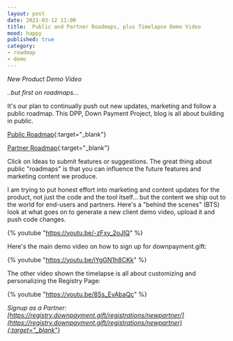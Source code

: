 ```yaml
---
layout: post
date: 2021-03-12 11:00
title:  Public and Partner Roadmaps, plus Timelapse Demo Video
mood: happy
published: true
category: 
- roadmap
- demo
---
```


*New Product Demo Video*

*..but first on roadmaps...*

It's our plan to continually push out new updates, marketing and follow a public roadmap.  This DPP, Down Payment Project, blog is all about building in public.

[Public Roadmap](https://roadmap.downpayment.gift/downpaymentgift){:target="_blank"}

[Partner Roadmap](https://roadmap.downpaymentproject.com/){:target="_blank"}

Click on Ideas to submit features or suggestions.  The great thing about public "roadmaps" is that you can influence the future features and marketing content we produce.

<!--more-->


I am trying to put honest effort into marketing and content updates for the product, not just the code and the tool itself... but the content we ship out to the world for end-users and partners. Here's a "behind the scenes" (BTS) look at what goes on to generate a new client demo video, upload it and push code changes.

{% youtube "https://youtu.be/-zFxy_2oJlQ" %}


Here's the main demo video on how to sign up for downpayment.gift:

{% youtube "https://youtu.be/iYgGN1h8CKk" %}


The other video shown the timelapse is all about customizing and personalizing the Registry Page:

{% youtube "https://youtu.be/8Ss_EvAbaQc" %}


*Signup as a Partner: [https://registry.downpayment.gift/registrations/newpartner/](https://registry.downpayment.gift/registrations/newpartner){:target="_blank"}*

